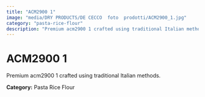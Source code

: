 ```yaml
---
title: "ACM2900 1"
image: "media/DRY PRODUCTS/DE CECCO  foto  prodotti/ACM2900_1.jpg"
category: "pasta-rice-flour"
description: "Premium acm2900 1 crafted using traditional Italian methods."
---
```


# ACM2900 1

Premium acm2900 1 crafted using traditional Italian methods.

**Category:** Pasta Rice Flour
